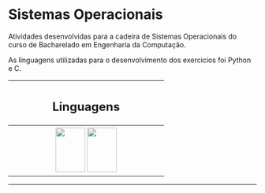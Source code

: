 # Sistemas Operacionais

Atividades desenvolvidas para a cadeira de Sistemas Operacionais do curso de Bacharelado em Engenharia da Computação.

As linguagens utilizadas para o desenvolvimento dos exercicios foi Python e C.

<table align="center">
  <tr>
    <th width=300> <h2> Linguagens </h2> </th>
  </tr>
  <tr>
    <th width=300>
      <img src="https://cdn.jsdelivr.net/gh/devicons/devicon/icons/python/python-original.svg" width=60 height=90 />
      <img src="https://cdn.jsdelivr.net/gh/devicons/devicon/icons/c/c-original.svg" width=60 height=90 />
  </tr>

</table>

<hr>
